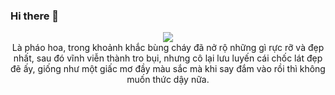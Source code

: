 ### Hi there 👋
  <div align="center">
     <img src="https://i.pinimg.com/564x/5c/79/0d/5c790d8a8aa912b7e511156ce3420924.jpg"/>
  </div>
  
  <div align="center">
    Là pháo hoa, trong khoảnh khắc bùng cháy đã nở rộ những gì rực rỡ và đẹp nhất, sau đó vĩnh viễn thành tro bụi, nhưng cô lại lưu luyến cái chốc lát đẹp đẽ ấy, giống như một giấc mơ đầy màu sắc mà khi say đắm vào rồi thì không muốn thức dậy nữa.
  </div>
